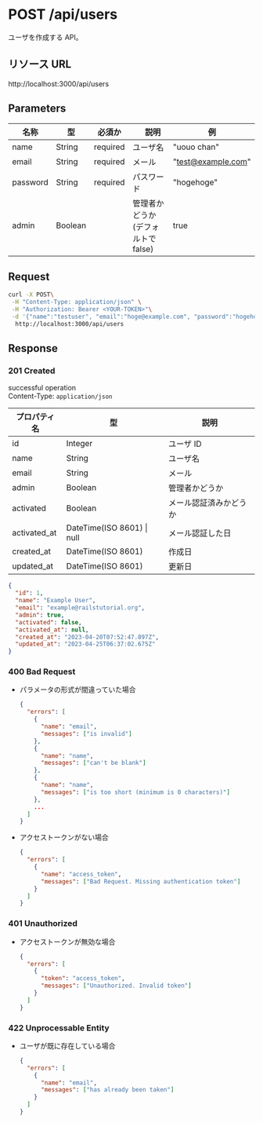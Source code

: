 # POST /api/users

ユーザを作成する API。

## リソース URL

http://localhost:3000/api/users

## Parameters

| 名称     | 型      | 必須か   | 　説明                             | 例                 |
| -------- | ------- | -------- | ---------------------------------- | ------------------ |
| name     | String  | required | ユーザ名                           | "uouo chan"        |
| email    | String  | required | メール                             | "test@example.com" |
| password | String  | required | パスワード                         | "hogehoge"         |
| admin    | Boolean |          | 管理者かどうか(デフォルトで false) | true               |

## Request

```bash
curl -X POST\
 -H "Content-Type: application/json" \
 -H "Authorization: Bearer <YOUR-TOKEN>"\
 -d '{"name":"testuser", "email":"hoge@example.com", "password":"hogehoge"}'
  http://localhost:3000/api/users
```

## Response

### 201 Created

successful operation<br>
Content-Type: `application/json`

| プロパティ名 | 型                             | 説明                   |
| ------------ | ------------------------------ | ---------------------- |
| id           | Integer                        | ユーザ ID              |
| name         | String                         | ユーザ名               |
| email        | String                         | メール                 |
| admin        | Boolean                        | 管理者かどうか         |
| activated    | Boolean                        | メール認証済みかどうか |
| activated_at | DateTime(ISO 8601) &#124; null | メール認証した日       |
| created_at   | DateTime(ISO 8601)             | 作成日                 |
| updated_at   | DateTime(ISO 8601)             | 更新日                 |

```json
{
  "id": 1,
  "name": "Example User",
  "email": "example@railstutorial.org",
  "admin": true,
  "activated": false,
  "activated_at": null,
  "created_at": "2023-04-20T07:52:47.897Z",
  "updated_at": "2023-04-25T06:37:02.675Z"
}
```

### 400 Bad Request

- パラメータの形式が間違っていた場合

  ```json
  {
    "errors": [
      {
        "name": "email",
        "messages": ["is invalid"]
      },
      {
        "name": "name",
        "messages": ["can't be blank"]
      },
      {
        "name": "name",
        "messages": ["is too short (minimum is 0 characters)"]
      },
      ...
    ]
  }
  ```

- アクセストークンがない場合
  ```json
  {
    "errors": [
      {
        "name": "access_token",
        "messages": ["Bad Request. Missing authentication token"]
      }
    ]
  }
  ```

### 401 Unauthorized

- アクセストークンが無効な場合

  ```json
  {
    "errors": [
      {
        "token": "access_token",
        "messages": ["Unauthorized. Invalid token"]
      }
    ]
  }
  ```

### 422 Unprocessable Entity

- ユーザが既に存在している場合

  ```json
  {
    "errors": [
      {
        "name": "email",
        "messages": ["has already been taken"]
      }
    ]
  }
  ```
